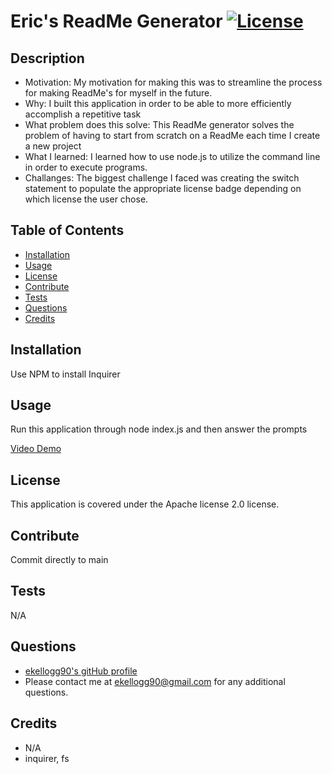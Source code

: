 # Eric's ReadMe Generator                                                                                                                      [![License](https://img.shields.io/badge/License-Apache_2.0-blue.svg)](https://opensource.org/licenses/Apache-2.0)
    
## Description
- Motivation: My motivation for making this was to streamline the process for making ReadMe's for myself in the future.
- Why: I built this application in order to be able to more efficiently accomplish a repetitive task
- What problem does this solve: This ReadMe generator solves the problem of having to start from scratch on a ReadMe each time I create a new project
- What I learned: I learned how to use node.js to utilize the command line in order to execute programs.
- Challanges: The biggest challenge I faced was creating the switch statement to populate the appropriate license badge depending on which license the user chose.

## Table of Contents
- [Installation](#Installation)
- [Usage](#Usage) 
- [License](#License) 
- [Contribute](#Contribute) 
- [Tests](#Tests) 
- [Questions](#Questions) 
- [Credits](#Credits) 

## Installation
Use NPM to install Inquirer

## Usage
Run this application through node index.js and then answer the prompts

[Video Demo](https://drive.google.com/file/d/1YUfRObOvQW9jv_9RPnHsBShE5YrUJEKK/view?usp=sharing)

## License
This application is covered under the Apache license 2.0 license.

## Contribute
Commit directly to main

## Tests
N/A

## Questions
- [ekellogg90's gitHub profile](https://github.com/ekellogg90)
- Please contact me at <a href="mailto:ekellogg90@gmail.com">ekellogg90@gmail.com</a> for any additional questions.

## Credits
- N/A
- inquirer, fs
